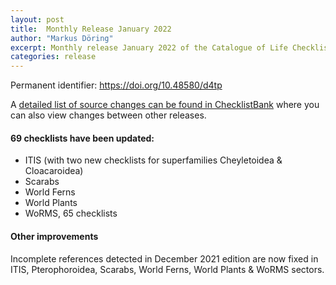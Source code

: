 ```yaml
---
layout: post
title:  Monthly Release January 2022
author: "Markus Döring"
excerpt: Monthly release January 2022 of the Catalogue of Life Checklist
categories: release
---
```


Permanent identifier: https://doi.org/10.48580/d4tp

A [detailed list of source changes can be found in ChecklistBank](https://data.catalogueoflife.org/dataset/2368/sourcemetrics?hideUnchanged=true&releaseKey=2366) where you can also view changes between other releases.

#### 69 checklists have been updated:

 * ITIS (with two new checklists for superfamilies Cheyletoidea & Cloacaroidea)
 * Scarabs
 * World Ferns
 * World Plants
 * WoRMS, 65 checklists

#### Other improvements

Incomplete references detected in December 2021 edition are now fixed in ITIS, Pterophoroidea, Scarabs, World Ferns, World Plants & WoRMS sectors.